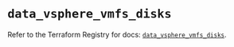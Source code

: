 # `data_vsphere_vmfs_disks`

Refer to the Terraform Registry for docs: [`data_vsphere_vmfs_disks`](https://registry.terraform.io/providers/hashicorp/vsphere/2.7.0/docs/data-sources/vmfs_disks).
